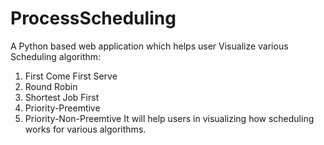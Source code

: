 # ProcessScheduling
A Python based web application which helps user Visualize various Scheduling algorithm:
  1. First Come First Serve
  2. Round Robin
  3. Shortest Job First
  4. Priority-Preemtive
  5. Priority-Non-Preemtive
It will help users in visualizing how scheduling works for various algorithms.
